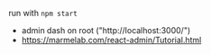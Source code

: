 run with `npm start`

-   admin dash on root ("http://localhost:3000/")
-   https://marmelab.com/react-admin/Tutorial.html
